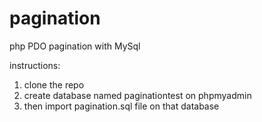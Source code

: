 # pagination
 php PDO pagination with MySql

instructions:
1. clone the repo
2. create database named paginationtest on phpmyadmin
3. then import pagination.sql file on that database
